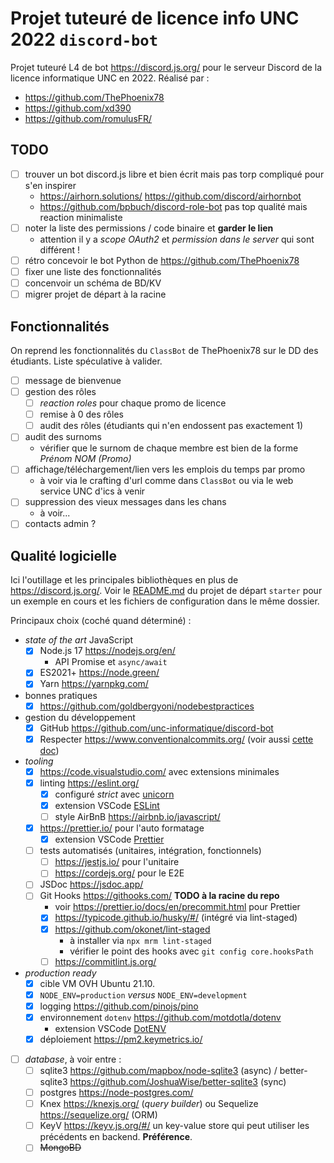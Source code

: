 # Projet tuteuré de licence info UNC 2022 `discord-bot`

Projet tuteuré L4 de bot <https://discord.js.org/> pour le serveur Discord de la licence informatique UNC en 2022. Réalisé par :

- <https://github.com/ThePhoenix78>
- <https://github.com/xd390>
- <https://github.com/romulusFR/>

## TODO

- [ ] trouver un bot discord.js libre et bien écrit mais pas torp compliqué pour s'en inspirer
  - <https://airhorn.solutions/> <https://github.com/discord/airhornbot>
  - <https://github.com/bpbuch/discord-role-bot> pas top qualité mais reaction minimaliste
- [ ] noter la liste des permissions / code binaire et **garder le lien**
  - attention il y a _scope OAuth2_ et _permission dans le server_ qui sont différent !
- [ ] rétro concevoir le bot Python de <https://github.com/ThePhoenix78>
- [ ] fixer une liste des fonctionnalités
- [ ] concenvoir un schéma de BD/KV
- [ ] migrer projet de départ à la racine

## Fonctionnalités

On reprend les fonctionnalités du `ClassBot` de ThePhoenix78 sur le DD des étudiants.
Liste spéculative à valider.

- [ ] message de bienvenue
- [ ] gestion des rôles
  - [ ] _reaction roles_ pour chaque promo de licence
  - [ ] remise à 0 des rôles
  - [ ] audit des rôles (étudiants qui n'en endossent pas exactement 1)
- [ ] audit des surnoms
  - vérifier que le surnom de chaque membre est bien de la forme _Prénom NOM (Promo)_
- [ ] affichage/téléchargement/lien vers les emplois du temps par promo
  - à voir via le crafting d'url comme dans `ClassBot` ou via le web service UNC d'ics à venir
- [ ] suppression des vieux messages dans les chans
  - à voir...
- [ ] contacts admin ?

## Qualité logicielle

Ici l'outillage et les principales bibliothèques en plus de <https://discord.js.org/>.
Voir le [README.md](demos/starter/README.md) du projet de départ `starter` pour un exemple en cours et les fichiers de configuration dans le même dossier.

Principaux choix (coché quand déterminé) :

- _state of the art_ JavaScript
  - [x] Node.js 17 <https://nodejs.org/en/>
    - API Promise et `async/await`
  - [x] ES2021+ <https://node.green/>
  - [x] Yarn <https://yarnpkg.com/>
- bonnes pratiques
  - [x] <https://github.com/goldbergyoni/nodebestpractices>
- gestion du développement
  - [x] GitHub <https://github.com/unc-informatique/discord-bot>
  - [x] Respecter <https://www.conventionalcommits.org/> (voir aussi [cette doc](https://gist.github.com/joshbuchea/6f47e86d2510bce28f8e7f42ae84c716))
- _tooling_
  - [x] <https://code.visualstudio.com/> avec extensions minimales
  - [x] linting <https://eslint.org/>
    - [x] configuré _strict_ avec [unicorn](https://github.com/sindresorhus/eslint-plugin-unicorn)
    - [x] extension VSCode [ESLint](https://marketplace.visualstudio.com/items?itemName=dbaeumer.vscode-eslint)
    - [ ] style AirBnB <https://airbnb.io/javascript/>
  - [x] <https://prettier.io/> pour l'auto formatage
    - [x] extension VSCode [Prettier](https://marketplace.visualstudio.com/items?itemName=esbenp.prettier-vscode)
  - [ ] tests automatisés (unitaires, intégration, fonctionnels)
    - [ ] <https://jestjs.io/> pour l'unitaire
    - [ ] <https://cordejs.org/> pour le E2E
  - [ ] JSDoc <https://jsdoc.app/>
  - [ ] Git Hooks <https://githooks.com/> **TODO à la racine du repo**
    - voir <https://prettier.io/docs/en/precommit.html> pour Prettier
    - [x] <https://typicode.github.io/husky/#/> (intégré via lint-staged)
    - [x] <https://github.com/okonet/lint-staged>
      - à installer via `npx mrm lint-staged`
      - vérifier le point des hooks avec `git config core.hooksPath`
    - [ ] <https://commitlint.js.org/>
- _production ready_
  - [x] cible VM OVH Ubuntu 21.10.
  - [x] `NODE_ENV=production` _versus_ `NODE_ENV=development`
  - [x] logging <https://github.com/pinojs/pino>
  - [x] environnement `dotenv` <https://github.com/motdotla/dotenv>
    - extension VSCode [DotENV](https://marketplace.visualstudio.com/items?itemName=mikestead.dotenv)
  - [x] déploiement <https://pm2.keymetrics.io/>
- [ ] _database_, à voir entre :
  - [ ] sqlite3 <https://github.com/mapbox/node-sqlite3> (async) / better-sqlite3 <https://github.com/JoshuaWise/better-sqlite3> (sync)
  - [ ] postgres <https://node-postgres.com/>
  - [ ] Knex <https://knexjs.org/> (_query builder_) ou Sequelize <https://sequelize.org/> (ORM)
  - [ ] KeyV <https://keyv.js.org/#/> un key-value store qui peut utiliser les précédents en backend. **Préférence**.
  - [ ] ~~MongoBD~~
